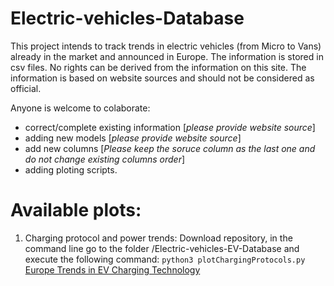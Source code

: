 # Electric-vehicles-Database

This project intends to track trends in electric vehicles (from Micro to Vans) already in the market and announced in Europe. The information is stored in csv files. No rights can be derived from the information on this site. The information is based on website sources and should not be considered as official. 

Anyone is welcome to colaborate:
* correct/complete existing information [*please provide website source*]
* adding new models [*please provide website source*]
* add new columns [*Please keep the soruce column as the last one and do not change existing columns order*]
* adding ploting scripts.

# Available plots:

1. Charging protocol and power trends: Download repository, in the command line go to the folder /Electric-vehicles-EV-Database and execute the following command: `python3 plotChargingProtocols.py`
[Europe Trends in EV Charging Technology](https://htmlpreview.github.io/?https://github.com/OSkrk/Electric-vehicles-EV-Database/blob/main/Plots/EU%20Trends%20in%20EV%20Charging%20Technology.html)
  
